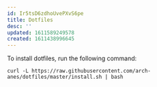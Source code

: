 ```yaml
---
id: Ir5tsD6zdhoUvePXvS6pe
title: Dotfiles
desc: ''
updated: 1611589249578
created: 1611438996645
---
```


To install dotfiles, run the following command:

`curl -L https://raw.githubusercontent.com/arch-anes/dotfiles/master/install.sh | bash`
